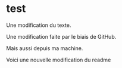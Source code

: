 # test

Une modification du texte.

Une modification faite par le biais de GitHub.

Mais aussi depuis ma machine.

Voici une nouvelle modification du readme